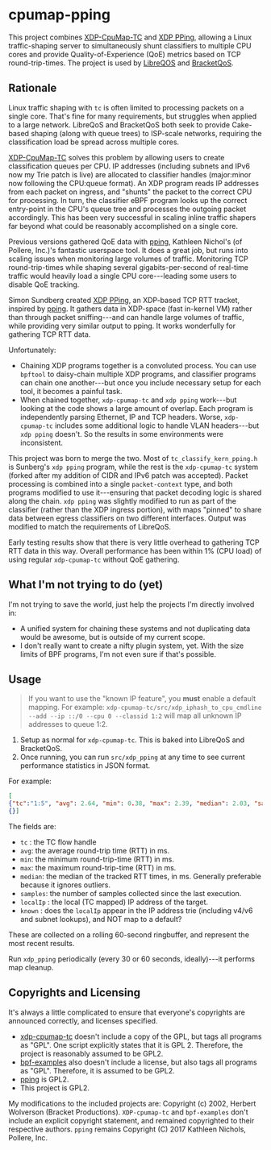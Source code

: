 # cpumap-pping

This project combines [XDP-CpuMap-TC](https://github.com/xdp-project/xdp-cpumap-tc) and [XDP PPing](https://github.com/xdp-project/bpf-examples/tree/master/pping), allowing a Linux traffic-shaping server to simultaneously shunt classifiers to multiple CPU cores and provide Quality-of-Experience (QoE) metrics based on TCP round-trip-times. The project is used by [LibreQOS](https://github.com/rchac/LibreQoS) and [BracketQoS](https://github.com/thebracket/bqos-oss).

## Rationale

Linux traffic shaping with `tc` is often limited to processing packets on a single core. That's fine for many requirements, but struggles when applied to a large network. LibreQoS and BracketQoS both seek to provide Cake-based shaping (along with queue trees) to ISP-scale networks, requiring the classification load be spread across multiple cores.

[XDP-CpuMap-TC](https://github.com/xdp-project/xdp-cpumap-tc) solves this problem by allowing users to create classification queues per CPU. IP addresses (including subnets and IPv6 now my Trie patch is live) are allocated to
classifier handles (major:minor now following the CPU:queue format). An XDP program reads IP addresses from each packet
on ingress, and "shunts" the packet to the correct CPU for processing. In turn, the classifier eBPF program looks up the
correct entry-point in the CPU's queue tree and processes the outgoing packet accordingly. This has been very successful
in scaling inline traffic shapers far beyond what could be reasonably accomplished on a single core.

Previous versions gathered QoE data with [pping](https://github.com/pollere/pping), Kathleen Nichol's (of Pollere, Inc.)'s
fantastic userspace tool. It does a great job, but runs into scaling issues when monitoring large volumes of traffic. Monitoring TCP round-trip-times while shaping several gigabits-per-second of real-time traffic would heavily load a single CPU core---leading some users to disable QoE tracking.

Simon Sundberg created [XDP PPing](https://github.com/xdp-project/bpf-examples/tree/master/pping), an XDP-based TCP RTT tracket, inspired by [pping](https://github.com/pollere/pping). It gathers data in XDP-space (fast in-kernel VM) rather than through packet sniffing---and can handle large volumes of traffic, while providing very similar output to pping. It works wonderfully for gathering TCP RTT data.

Unfortunately:

* Chaining XDP programs together is a convoluted process. You can use `bpftool` to daisy-chain multiple XDP programs, and classifier programs can chain one another---but once you include necessary setup for each tool, it becomes a painful task.
* When chained together, `xdp-cpumap-tc` and `xdp pping` work---but looking at the code shows a large amount of overlap. Each program is independently parsing Ethernet, IP and TCP headers. Worse, `xdp-cpumap-tc` includes some additional logic to handle VLAN headers---but `xdp pping` doesn't. So the results in some environments were inconsistent.

This project was born to merge the two. Most of `tc_classify_kern_pping.h` is Sunberg's `xdp pping` program, while the rest is the `xdp-cpumap-tc` system (forked after my addition of CIDR and IPv6 patch was accepted). Packet processing is combined into a single `packet-context` type, and both programs modified to use it---ensuring that packet decoding logic is shared along the chain. `xdp pping` was slightly modified to run as part of the classifier (rather than the XDP ingress portion), with maps "pinned" to share data between egress classifiers on two different interfaces. Output was modified to match the requirements of LibreQoS.

Early testing results show that there is very little overhead to gathering TCP RTT data in this way. Overall performance has been within 1% (CPU load) of using regular `xdp-cpumap-tc` without QoE gathering.

## What I'm not trying to do (yet)

I'm not trying to save the world, just help the projects I'm directly involved in:

*  A unified system for chaining these systems and not duplicating data would be awesome, but is outside of my current scope.
* I don't really want to create a nifty plugin system, yet. With the size limits of BPF programs, I'm not even sure if that's possible.

## Usage

> If you want to use the "known IP feature", you **must** enable a default mapping. For example: `xdp-cpumap-tc/src/xdp_iphash_to_cpu_cmdline --add --ip ::/0 --cpu 0 --classid 1:2` will map all unknown IP addresses to queue 1:2.

1. Setup as normal for `xdp-cpumap-tc`. This is baked into LibreQoS and BracketQoS.
2. Once running, you can run `src/xdp_pping` at any time to see current performance statistics in JSON format.

For example:

```json
[
{"tc":"1:5", "avg": 2.64, "min": 0.38, "max": 2.39, "median": 2.03, "samples": 12, "localIp": "100.64.1.3", "known": true},
{}]
```

The fields are:

* `tc` : the TC flow handle
* `avg`: the average round-trip time (RTT) in ms.
* `min`: the minimum round-trip-time (RTT) in ms.
* `max`: the maximum round-trip-time (RTT) in ms.
* `median`: the median of the tracked RTT times, in ms. Generally preferable because it ignores outliers.
* `samples`: the number of samples collected since the last execution.
* `localIp` : the local (TC mapped) IP address of the target.
* `known` : does the `localIp` appear in the IP address trie (including v4/v6 and subnet lookups), and NOT map to a default?

These are collected on a rolling 60-second ringbuffer, and represent the most recent results.

Run `xdp_pping` periodically (every 30 or 60 seconds, ideally)---it performs map cleanup.

## Copyrights and Licensing

It's always a little complicated to ensure that everyone's copyrights are announced correctly, and licenses specified.

* [xdp-cpumap-tc](https://github.com/xdp-project/xdp-cpumap-tc) doesn't include a copy of the GPL, but tags all programs as "GPL". One script explicitly states that it is GPL 2. Therefore, the project is reasonably assumed to be GPL2.
* [bpf-examples](https://github.com/xdp-project/bpf-examples) also doesn't include a license, but also tags all programs as "GPL". Therefore, it is assumed to be GPL2.
* [pping](https://github.com/pollere/pping) is GPL2.
* This project is GPL2.

My modifications to the included projects are: Copyright (c) 2002, Herbert Wolverson (Bracket Productions). `XDP-cpumap-tc` and `bpf-examples` don't include an explicit copyright statement, and remained copyrighted to their respective authors. `pping` remains Copyright (C) 2017 Kathleen Nichols, Pollere, Inc.
